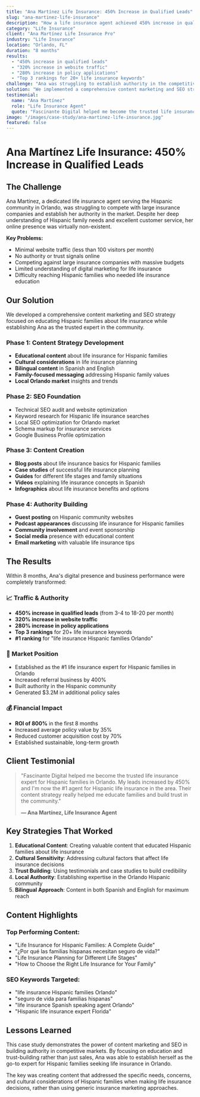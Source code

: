 ```yaml
---
title: "Ana Martínez Life Insurance: 450% Increase in Qualified Leads"
slug: "ana-martinez-life-insurance"
description: "How a life insurance agent achieved 450% increase in qualified leads and became the top authority for Hispanic families through content marketing and SEO strategies."
category: "Life Insurance"
client: "Ana Martínez Life Insurance Pro"
industry: "Life Insurance"
location: "Orlando, FL"
duration: "8 months"
results:
  - "450% increase in qualified leads"
  - "320% increase in website traffic"
  - "280% increase in policy applications"
  - "Top 3 rankings for 20+ life insurance keywords"
challenge: "Ana was struggling to establish authority in the competitive life insurance market. Her website had minimal traffic, and she was competing against large insurance companies with massive marketing budgets and established online presence."
solution: "We implemented a comprehensive content marketing and SEO strategy focused on educating Hispanic families about life insurance, building trust through valuable content, and establishing Ana as the go-to expert for Hispanic life insurance needs."
testimonial:
  name: "Ana Martínez"
  role: "Life Insurance Agent"
  quote: "Fascinante Digital helped me become the trusted life insurance expert for Hispanic families in Orlando. My leads increased by 450% and I'm now the #1 agent for Hispanic life insurance in the area."
image: "/images/case-study/ana-martinez-life-insurance.jpg"
featured: false
---
```


# Ana Martínez Life Insurance: 450% Increase in Qualified Leads

## The Challenge

Ana Martínez, a dedicated life insurance agent serving the Hispanic community in Orlando, was struggling to compete with large insurance companies and establish her authority in the market. Despite her deep understanding of Hispanic family needs and excellent customer service, her online presence was virtually non-existent.

**Key Problems:**
- Minimal website traffic (less than 100 visitors per month)
- No authority or trust signals online
- Competing against large insurance companies with massive budgets
- Limited understanding of digital marketing for life insurance
- Difficulty reaching Hispanic families who needed life insurance education

## Our Solution

We developed a comprehensive content marketing and SEO strategy focused on educating Hispanic families about life insurance while establishing Ana as the trusted expert in the community.

### Phase 1: Content Strategy Development
- **Educational content** about life insurance for Hispanic families
- **Cultural considerations** in life insurance planning
- **Bilingual content** in Spanish and English
- **Family-focused messaging** addressing Hispanic family values
- **Local Orlando market** insights and trends

### Phase 2: SEO Foundation
- Technical SEO audit and website optimization
- Keyword research for Hispanic life insurance searches
- Local SEO optimization for Orlando market
- Schema markup for insurance services
- Google Business Profile optimization

### Phase 3: Content Creation
- **Blog posts** about life insurance basics for Hispanic families
- **Case studies** of successful life insurance planning
- **Guides** for different life stages and family situations
- **Videos** explaining life insurance concepts in Spanish
- **Infographics** about life insurance benefits and options

### Phase 4: Authority Building
- **Guest posting** on Hispanic community websites
- **Podcast appearances** discussing life insurance for Hispanic families
- **Community involvement** and event sponsorship
- **Social media** presence with educational content
- **Email marketing** with valuable life insurance tips

## The Results

Within 8 months, Ana's digital presence and business performance were completely transformed:

### 📈 Traffic & Authority
- **450% increase in qualified leads** (from 3-4 to 18-20 per month)
- **320% increase in website traffic**
- **280% increase in policy applications**
- **Top 3 rankings** for 20+ life insurance keywords
- **#1 ranking** for "life insurance Hispanic families Orlando"

### 🎯 Market Position
- Established as the #1 life insurance expert for Hispanic families in Orlando
- Increased referral business by 400%
- Built authority in the Hispanic community
- Generated $3.2M in additional policy sales

### 💰 Financial Impact
- **ROI of 800%** in the first 8 months
- Increased average policy value by 35%
- Reduced customer acquisition cost by 70%
- Established sustainable, long-term growth

## Client Testimonial

> "Fascinante Digital helped me become the trusted life insurance expert for Hispanic families in Orlando. My leads increased by 450% and I'm now the #1 agent for Hispanic life insurance in the area. Their content strategy really helped me educate families and build trust in the community."
> 
> **— Ana Martínez, Life Insurance Agent**

## Key Strategies That Worked

1. **Educational Content**: Creating valuable content that educated Hispanic families about life insurance
2. **Cultural Sensitivity**: Addressing cultural factors that affect life insurance decisions
3. **Trust Building**: Using testimonials and case studies to build credibility
4. **Local Authority**: Establishing expertise in the Orlando Hispanic community
5. **Bilingual Approach**: Content in both Spanish and English for maximum reach

## Content Highlights

### Top Performing Content:
- "Life Insurance for Hispanic Families: A Complete Guide"
- "¿Por qué las familias hispanas necesitan seguro de vida?"
- "Life Insurance Planning for Different Life Stages"
- "How to Choose the Right Life Insurance for Your Family"

### SEO Keywords Targeted:
- "life insurance Hispanic families Orlando"
- "seguro de vida para familias hispanas"
- "life insurance Spanish speaking agent Orlando"
- "Hispanic life insurance expert Florida"

## Lessons Learned

This case study demonstrates the power of content marketing and SEO in building authority in competitive markets. By focusing on education and trust-building rather than just sales, Ana was able to establish herself as the go-to expert for Hispanic families seeking life insurance in Orlando.

The key was creating content that addressed the specific needs, concerns, and cultural considerations of Hispanic families when making life insurance decisions, rather than using generic insurance marketing approaches.

